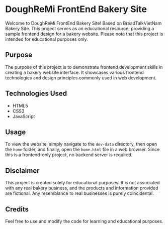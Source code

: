 # DoughReMi FrontEnd Bakery Site

Welcome to DoughReMi FrontEnd Bakery Site! Based on BreadTalkVietNam Bakery Site. This project serves as an educational resource, providing a sample frontend design for a bakery website. Please note that this project is intended for educational purposes only.

## Purpose

The purpose of this project is to demonstrate frontend development skills in creating a bakery website interface. It showcases various frontend technologies and design principles commonly used in web development.

## Technologies Used

- HTML5
- CSS3
- JavaScript

## Usage

To view the website, simply navigate to the `dev-data` directory, then open the `home` folder, and finally, open the `home.html` file in a web browser. Since this is a frontend-only project, no backend server is required.

## Disclaimer

This project is created solely for educational purposes. It is not associated with any real bakery business, and the products and information provided are fictional. Any resemblance to real businesses is purely coincidental.

## Credits

Feel free to use and modify the code for learning and educational purposes.

